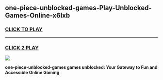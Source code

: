 
## one-piece-unblocked-games-Play-Unblocked-Games-Online-x6lxb
<h3>
<a href="https://premium76.site?title=one-piece-unblocked-games&ref=25A">CLICK TO PLAY</a></h3>
<hr>

<h3>
<a href="https://premium76.site?title=one-piece-unblocked-games&ref=25A">CLICK 2 PLAY</a>
  
</h3>

<a href="https://premium76.site?title=one-piece-unblocked-games&ref=25A"><img src="https://clearcache.store/games.png"></a>


**one-piece-unblocked-games games unblocked: Your Gateway to Fun and Accessible Online Gaming**
